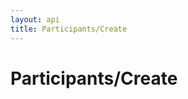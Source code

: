 ```yaml
---
layout: api
title: Participants/Create
---
```


# Participants/Create

<api-explorer resource="http://api.rusic.dev/participants" method="POST" editable="true">
  <api-header name="Accept" required="true" value="application/vnd.rusic.v1+json" editable-key="false" editable-value="false"></api-header>
  <api-header name="X-API-Key" required="true" value="abc123" editable-key="false"></api-header>
  <api-part name="participant[provider]" required="true" default="" value="saml"></api-part>
  <api-part name="participant[nickname]" required="true" default="" value="joebloggs"></api-part>
  <api-part name="participant[uid]" required="true" default="" value="florida.buzzard@message.hu"></api-part>
  <api-part name="participant[name]" required="false" default="" value="Joe Bloggs "></api-part>
  <api-part name="participant[oauth_token]" required="false" default="" value="xyz"></api-part>
</api-explorer>
